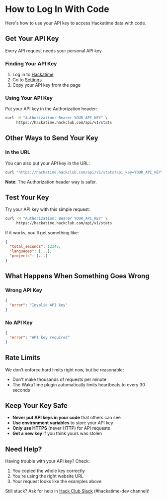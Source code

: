 # How to Log In With Code

Here's how to use your API key to access Hackatime data with code.

## Get Your API Key

Every API request needs your personal API key.

### Finding Your API Key

1. Log in to [Hackatime](https://hackatime.hackclub.com)
2. Go to [Settings](https://hackatime.hackclub.com/my/settings)
3. Copy your API key from the page

### Using Your API Key

Put your API key in the Authorization header:

```bash
curl -H "Authorization: Bearer YOUR_API_KEY" \
     https://hackatime.hackclub.com/api/v1/stats
```

## Other Ways to Send Your Key

### In the URL

You can also put your API key in the URL:

```bash
curl "https://hackatime.hackclub.com/api/v1/stats?api_key=YOUR_API_KEY"
```

**Note**: The Authorization header way is safer.

## Test Your Key

Try your API key with this simple request:

```bash
curl -H "Authorization: Bearer YOUR_API_KEY" \
     https://hackatime.hackclub.com/api/v1/stats
```

If it works, you'll get something like:

```json
{
  "total_seconds": 12345,
  "languages": [...],
  "projects": [...]
}
```

## What Happens When Something Goes Wrong

### Wrong API Key

```json
{
  "error": "Invalid API key"
}
```

### No API Key

```json
{
  "error": "API key required"
}
```

## Rate Limits

We don't enforce hard limits right now, but be reasonable:

- Don't make thousands of requests per minute
- The WakaTime plugin automatically limits heartbeats to every 30 seconds

## Keep Your Key Safe

- **Never put API keys in your code** that others can see
- **Use environment variables** to store your API key
- **Only use HTTPS** (never HTTP) for API requests
- **Get a new key** if you think yours was stolen

## Need Help?

Having trouble with your API key? Check:

1. You copied the whole key correctly
2. You're using the right website URL
3. Your request looks like the examples above

Still stuck? Ask for help in [Hack Club Slack](https://hackclub.slack.com) (#hackatime-dev channel)!
